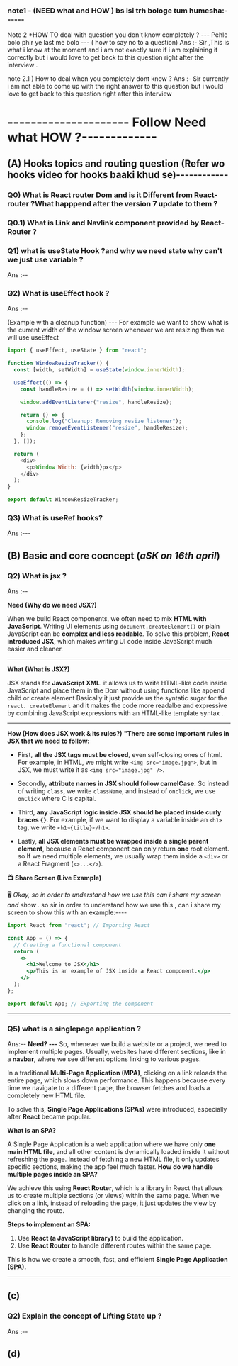 ### note1 - **(NEED what and HOW ) bs isi trh bologe tum humesha:------**

Note 2 \*HOW TO deal with question you don't know completely ?
--- Pehle bolo phir ye last me bolo --- ( how to say no to a question)
Ans :- Sir ,This is what i know at the moment and i am not exactly sure if i am explaining it correctly but i would love to get back to this question right after the interview .

note 2.1 ) How to deal when you completely dont know ?
Ans :- Sir currently i am not able to come up with the right answer to this question but i would love to get back to this question right after this interview

# --------------------- Follow Need what HOW ?-------------

## **(A)** Hooks topics and routing question (Refer wo hooks video for hooks baaki khud se)------------

### Q0) What is React router Dom and is it Different from React-router ?What happpend after the version 7 update to them ?

### Q0.1) What is Link and Navlink component provided by React-Router ?

### Q1) what is useState Hook ?and why we need state why can't we just use variable ?

Ans :--

### Q2) What is useEffect hook ?

Ans :--

(Example with a cleanup function) --- For example we want to show what is the current width of the window screen whenever we are resizing then we will use useEffect

```js
import { useEffect, useState } from "react";

function WindowResizeTracker() {
  const [width, setWidth] = useState(window.innerWidth);

  useEffect(() => {
    const handleResize = () => setWidth(window.innerWidth);

    window.addEventListener("resize", handleResize);

    return () => {
      console.log("Cleanup: Removing resize listener");
      window.removeEventListener("resize", handleResize);
    };
  }, []);

  return (
    <div>
      <p>Window Width: {width}px</p>
    </div>
  );
}

export default WindowResizeTracker;
```

### Q3) What is useRef hooks?

Ans :---

<!------------------------------------------------------------------------------------------------------------------------------------------------------------------------------------------------------------------------------------------------------------------------------------------------------------------------------------------------------------------------------------------------------------------------------------------------------------------------------------------------------------------------>

## **(B)** Basic and core cocncept (_aSK on 16th april_)

### Q2) What is jsx ?

Ans :--

**Need (Why do we need JSX?)**

When we build React components, we often need to mix **HTML with JavaScript**. Writing UI elements using `document.createElement()` or plain JavaScript can be **complex and less readable**. To solve this problem, **React introduced JSX**, which makes writing UI code inside JavaScript much easier and cleaner.

---

**What (What is JSX?)**

JSX stands for **JavaScript XML**. it allows us to write HTML-like code inside JavaScript and place them in the Dom without using functions
like append child or create element
Basically it just provide us the syntatic sugar for the `react. createElement` and it makes the code more readalbe and expressive by combining JavaScript expressions
with an HTML-like template syntax .

---

**How (How does JSX work & its rules?)**
**"There are some important rules in JSX that we need to follow:**

- First, **all the JSX tags must be closed**, even self-closing ones of html. For example, in HTML, we might write `<img src="image.jpg">`, but in JSX, we must write it as `<img src="image.jpg" />`.

- Secondly, **attribute names in JSX should follow camelCase.** So instead of writing `class`, we write `className`, and instead of `onclick`, we use `onClick` where C is capital.

- Third, **any JavaScript logic inside JSX should be placed inside curly braces `{}`**. For example, if we want to display a variable inside an `<h1>` tag, we write `<h1>{title}</h1>`.

- Lastly, **all JSX elements must be wrapped inside a single parent element**, because a React component can only return **one** root element. so If we need multiple elements, we usually wrap them inside a `<div>` or a React Fragment (`<>...</>`).

**📺 Share Screen (Live Example)**

🖥 _Okay, so in order to understand how we use this can i share my screen and show ._
so sir in order to understand how we use this , can i share my screen to show this with an example:----

```jsx
import React from "react"; // Importing React

const App = () => {
  // Creating a functional component
  return (
    <>
      <h1>Welcome to JSX</h1>
      <p>This is an example of JSX inside a React component.</p>
    </>
  );
};

export default App; // Exporting the component
```

---

### Q5) what is a singlepage application ?

Ans:--
**Need? ---**
So, whenever we build a website or a project, we need to implement multiple pages. Usually, websites have different sections, like in a **navbar**, where we see different options linking to various pages.

In a traditional **Multi-Page Application (MPA)**, clicking on a link reloads the entire page, which slows down performance. This happens because every time we navigate to a different page, the browser fetches and loads a completely new HTML file.

To solve this, **Single Page Applications (SPAs)** were introduced, especially after **React** became popular.

**What is an SPA?**

A Single Page Application is a web application where we have only **one main HTML file**, and all other content is dynamically loaded inside it without refreshing the page. Instead of fetching a new HTML file, it only updates specific sections, making the app feel much faster.
**How do we handle multiple pages inside an SPA?**

We achieve this using **React Router**, which is a library in React that allows us to create multiple sections (or views) within the same page. When we click on a link, instead of reloading the page, it just updates the view by changing the route.

**Steps to implement an SPA:**

1. Use **React (a JavaScript library)** to build the application.
2. Use **React Router** to handle different routes within the same page.

This is how we create a smooth, fast, and efficient **Single Page Application (SPA).**

---

<!------------------------------------------------------------------------------------------------------------------------------------------------------------------------------------------------------------------------------------------------------------------------------------------------------------------------------------------------------------------------------------------------------------------------------------------------------------------------------------------------------------------------>

## **(c)**

### Q2) Explain the concept of Lifting State up ?

Ans :--

<!------------------------------------------------------------------------------------------------------------------------------------------------------------------------------------------------------------------------------------------------------------------------------------------------------------------------------------------------------------------------------------------------------------------------------------------------------------------------------------------------------------------------>

## **(d)**
